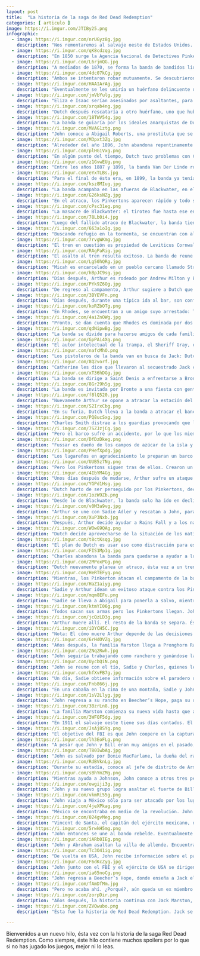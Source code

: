 ```yaml
---
layout: post
title:  "La historia de la saga de Red Dead Redemption"
categories: [ articulo ]
image: https://i.imgur.com/JTIBy25.png
infographic:
  - image: https://i.imgur.com/nrUGyz8g.jpg
    description: "Nos remontaremos al salvaje oeste de Estados Unidos. La caótica época donde los pistoleros montados hacían de las suyas. La gente hacía lo necesario por sobrevivir, sin importar si sus acciones estaban más allá de lo legal."
  - image: https://i.imgur.com/qK8cdzqg.jpg
    description: "En 1850 surge la Agencia Nacional de Detectives Pinkerton, fundada por Allan Pinkerton. Su objetivo era acabar con los forajidos que asaltaban y saqueaban los ferrocarriles y servicios de mensajería. Básicamente eran cazarrecompensas que protegían los intereses de los ricos."
  - image: https://i.imgur.com/L6rjmQG.jpg
    description: "A mediados de 1870, se forma la banda de bandidos liderada por Dutch Van Der Linde y Hosea Matthews: La Banda Van Der Linde. Dutch y Hosea se conocieron en un campamento camino a Chicago."
  - image: https://i.imgur.com/4dc07kCg.jpg
    description: "Ambos se intentaron robar mutuamente. Se descubrieron a sí mismos y se carcajearon. Ambos sorprendidos por las habilidades del otro, decidieron unirse en equipo. Así crearon su banda."
  - image: https://i.imgur.com/HAAIArAg.jpg
    description: "Eventualmente se les uniría un huérfano delincuente de 14 años llamado Arthur Morgan. Aprendería a leer, escribir y disparar con ellos. En algún punto tuvo un hijo, Isaac, con una mesera llamada Eliza."
  - image: https://i.imgur.com/jmVbYulg.jpg
    description: "Eliza e Isaac serían asesinados por asaltantes, para robarles míseros 10 dólares. Ésto afectaría mucho a Arthur haciéndolo un tipo duro y más leal a la banda, a la cual veía como la única familia que le quedaba."
  - image: https://i.imgur.com/xrqab4ng.jpg
    description: "Dutch después rescataría a otro huérfano, uno que hubiera sido linchado por robar a un grupo de granjeros de Illinois. Al igual que con Arthur, le enseñaron a leer, escribir y disparar. Éste huérfano se llama John Marston. John y Arthur crecerían como hermanos."
  - image: https://i.imgur.com/18TWV54g.jpg
    description: "La banda se guiaría por los ideales anarquistas de Dutch. Con disconformidad y desconfianza por las instituciones gubernamentales. Siempre viendo por el bienestar de la banda antes que cualquier cosa."
  - image: https://i.imgur.com/MVAG1ztg.png
    description: "John conoce a Abigail Roberts, una prostituta que se uniría a la banda en busca de mejorar su calidad de vida. Se enamoraron y tuvieron un hijo al que llamaron Jack Marston."
  - image: https://i.imgur.com/M3pxt3Zg.jpg
    description: "Alrededor del año 1896, John abandona repentinamente la banda con su familia. Para regresar después de un año. Algunos integrantes de la banda le dieron la bienvenida, otros como Arthur se sintieron traicionados por lo que hizo. Arthur le guardaría rencor por mucho tiempo."
  - image: https://i.imgur.com/plHG1Vxg.png
    description: "En algún punto del tiempo, Dutch tuvo problemas con Colm O’Driscoll, el líder de una banda rival llamada The O’Driscoll Boys (los chicos O’Driscoll). Dutch asesinó al hermano de Colm. En respuesta, Colm asesinó a Annabelle, la amante de Dutch. Esto enfureció y devastó a Dutch."
  - image: https://i.imgur.com/z1GvwEUg.png
    description: "Entre los años 1887 y 1899, la banda Van Der Linde robaría más de 37 bancos alrededor del país. Eran famosos por donar parte del dinero robado a orfanatos y gente de pobreza extrema, al estilo Robin-Hood. Pero esto no impediría que Dutch tuviera un precio por su cabeza."
  - image: https://i.imgur.com/eYxTLBs.jpg
    description: "Para el final de ésta era, en 1899, la banda ya tenía a más de 23 miembros. Soñaban con el “último gran golpe” que les daría dinero para retirarse ricos. Pero todo lo que sube tiene que bajar, y una banda de asaltantes no puede durar para siempre. Comienza la caída de la banda."
  - image: https://i.imgur.com/ksz8MIug.jpg
    description: "La banda acampaba en las afueras de Blackwater, en el estado de West Elizabeth. Micah Bells, pistolero de la banda, convence a Dutch de asaltar un crucero que transportaba dinero del banco. Pese a las protestas de Hosea y Arthur, la banda intenta el atraco. Pero les male sal."
  - image: https://i.imgur.com/G26ksNZg.jpg
    description: "En el atraco, los Pinkertons aparecen rápido y todo se convierte en una batalla de la banda contra la ley. En medio del caos, Dutch le dispara a una pequeña niña inocente llamada Heidi McCourt. Micah lo convenció de hacerlo, pero su motivación real permanece desconocida."
  - image: https://i.imgur.com/cPsc31eg.png
    description: "La masacre de Blackwater: el tiroteo fue hasta ese entonces el más grande e infame del país. El número de muertes de civiles y policías no están claros. Muchos miembros de la banda también fallecieron."
  - image: https://i.imgur.com/78Lb0i4.jpg
    description: "Luego del fallido atraco de Blackwater, la banda tiene que huir dejando atrás todo: pertenencias y dinero. Huyen al Norte al estado de Ambarino. Pero una tormenta de nieve los atrapa y salva a la vez, pues los Pinkertons que les perseguían tuvieron que detenerse."
  - image: https://i.imgur.com/663a1oIg.jpg
    description: "Buscando refugio en la tormenta, se encuentran con algunos O’Driscoll. Ahí obtienen información sobre un atraco que planeaban a un tren que pasa por ahí cerca. También rescatan a una mujer que tenían secuestrada después de asesinar a su esposo: Sadie Adler."
  - image: https://i.imgur.com/7rvgWKmg.jpg
    description: "El tren en cuestión es propiedad de Leviticus Cornwall, un magnate peligroso con bastantes influencias. Hosea advierte de ésto a Dutch, quien le ignora y prepara a la banda para el atraco."
  - image: https://i.imgur.com/RAgPaRig.jpg
    description: "El asalto al tren resulta exitoso. La banda de reune y huyen a Valentine, en el estado de New Hanover. Pero Cornwall contrata a los Pinkertons para rastrear y capturar a los que asaltaron su tren."
  - image: https://i.imgur.com/Lg50hQRg.jpg
    description: "Micah es encarcelado en un pueblo cercano llamado Strawberry. Arthur rescata a Micah de la horca."
  - image: https://i.imgur.com/hBpJC9sg.jpg
    description: "Días después, Arthur es rodeado por Andrew Milton y Edgar Ross, dos Pinkertons, mientras pasaba el rato pescando junto con Jack, el hijo de John y Abigail. Éstos le ofrecen su libertad a cambio de Dutch. Arthur se niega."
  - image: https://i.imgur.com/PYk9Z6Og.jpg
    description: "De regreso al campamento, Arthur sugiere a Dutch que se movieran de lugar. Dutch se niega insistiendo que deben quedarse."
  - image: https://i.imgur.com/3BYEVFn.png
    description: "Días después, durante una típica ida al bar, son confrontados por el mismísimo Leviticus Cornwall quien toma a John y Strauss como rehenes. Luego de una gran balacera y muchos oficiales muertos, la banda escapa al sureste, en un punto cercano a Rhodes, en el estado de Lemoyne."
  - image: https://i.imgur.com/koRZbOTg.png
    description: "En Rhodes, se encuentran a un amigo suyo arrestado: Trelawny. Los de la banda se hacen amigos de la policía local y les hacen un par de favores, se convierten en representantes de la ley luego de convencer a un muy ebrio Sheriff Gray."
  - image: https://i.imgur.com/4aiZnOWg.jpg
    description: "Pronto, se dan cuenta que Rhodes es dominada por dos grandes familias: Los Gray y los Braithwaite. Y éstas estarían peleando por un tesoro, mucho oro escondido en algún lado de la ciudad."
  - image: https://i.imgur.com/qdNipwBg.jpg
    description: "La banda se divide para hacerse amigos de cada familia y hacerlos pelear entre ellos. Pero pronto son descubiertos. Les ponen una trampa en la que el primero en morir es Sean McGuire, miembro de la banda. Pronto la ciudad se vuelve una lluvia de balas."
  - image: https://i.imgur.com/GpPAi4Xg.png
    description: "El autor intelectual de la trampa, el Sheriff Gray, es pronto asesinado por un muy enojadito Arthur. Al regresar al campamento se dan cuenta que Jack, el hijo de John y Abigail, fue secuestrado por los Braithwaites."
  - image: https://i.imgur.com/nafcMhO.png
    description: "Los pistoleros de la banda van en busca de Jack: Dutch, Arthur, Javier, Bill, Lenny, Charles, Hosea y John. Al llegar a la mansión de los Braithwaite se inicia una sangrienta masacre en la que la líder de la familia, Catherine Braithwaite es confrontada cara a cara con Dutch."
  - image: https://i.imgur.com/8Q2vorf.jpg
    description: "Catherine les dice que llevaron al secuestrado Jack con un tal Angelo bronte en Saint Denis, una ciudad a pocos minutos de distancia. Finalmente queman la mansión y con ella, a una devastada Catherine quien ha perdido a toda su familia en la balacera."
  - image: https://i.imgur.com/xT36hDGg.jpg
    description: "La banda se dirige a Saint Denis a enfrentarse a Bronte. Pero Bronte, un opulento italiano que controla la ciudad, cede a Jack sin poner resistencia. Incluso le dice a Dutch que se unirá a su causa."
  - image: https://i.imgur.com/8Gr29h5g.jpg
    description: "La banda es invitada por Bronte a una fiesta con gente de gran influencia y poder. Arthur conoce a Rains Fall, el jefe de un grupo de nativos, y su hijo Eagle Flies. Arthur y Rains Fall se hacen muy amigos. Bronte le sugiere a Dutch un atraco a la estación de tren de la ciudad."
  - image: https://i.imgur.com/f8lQ520.jpg
    description: "Nuevamente Arthur se opone a atracar la estación del tren, pero Dutch insiste. La banda realiza el atraco para darse cuenta que: no hay dinero en la estación del tren. Todo fue una trampa de Bronte. Ésto enfurece a Dutch, quien va por Bronte y acaba con su vida."
  - image: https://i.imgur.com/S2IrxCbg.png
    description: "En su furia, Dutch lleva a la banda a atracar el banco principal de Saint Denis, lo cual termina en otro desastre. Los Pinkertons acribillaron en media calle a Hosea Matthews, también asesinaron a Lenny Summers, otro miembro de la banda. John Marston es capturado y arrestado."
  - image: https://i.imgur.com/PQ8ucSxg.jpg
    description: "Charles Smith distrae a los guardias provocando que lo persigan, su paradero queda desconocido. Mientras Dutch, Micah, Javier, Bill y Arthur se deshacen del oro robado y abordan el primer barco que encuentran para huir de la ciudad. El barco se dirige a Cuba."
  - image: https://i.imgur.com/7SZJzjCg.jpg
    description: "Pero el barco sufre un accidente, por lo que los miembros de la banda que lo abordaban terminan en Guarma, una isla cercana a Cuba. Ésta Isla es dirigida por un dictador llamado Fussar."
  - image: https://i.imgur.com/DfDzDkeg.png
    description: "Fussar es dueño de los campos de azúcar de la isla y hace su riqueza explotando a los locales. Ésto provocó una revolución en la isla, en la cual los miembros de la banda quedan en medio. La banda se hacen amigos de los revolucionarios y ayudan a derrocar el imperio de Fussar."
  - image: https://i.imgur.com/PHefXpdg.jpg
    description: "Los lugareños en agradecimiento le preparan un barco a la banda para su regreso a Estados Unidos. Así Dutch, Micah, Javier, Bill y Arthur regresan, llegan al puerto de Annesburg y se reagrupan con el resto de la banda quienes huyeron a un nuevo campamento al norte de Saint Denis."
  - image: https://i.imgur.com/UUB5z7Ng.png
    description: "Pero los Pinkertons siguen tras de ellos. Crearon un ataque que obligó a la banda a moverse nuevamente de lugar, así llegaron a Roanoke Ridge."
  - image: https://i.imgur.com/4IbYM4Gg.jpg
    description: "Unos días después de mudarse, Arthur sufre un ataque de tos y colapsa en las calles de Saint Denis. Luego de visitar a un doctor, se entera de que tiene tuberculosis y sus días están contados."
  - image: https://i.imgur.com/YGPd1Hsg.jpg
    description: "Dutch harto de ser perseguido por los Pinkertons, decide enfrentarse a quien los financia: a Leviticus Cornwall. Pronto lo carean cuando su barco llega a Annesburg. Luego de una fallida negociación, Dutch le dispara acabando con su vida."
  - image: https://i.imgur.com/1ozW9Zb.png
    description: "Desde lo de Blackwater, la banda solo ha ido en declive. Algunos miembros comienzan a desertar. Incluso Arthur empieza a perder interés. El momento clave para Arthur fué cuando Dutch se negó ir a rescatar a John Marston de prisión, donde pronto sería ejecutado."
  - image: https://i.imgur.com/v0M3a9vg.jpg
    description: "Arthur se une con Sadie Adler y rescatan a John, para llevarlo con su familia."
  - image: https://i.imgur.com/XuP3Nxb.jpg
    description: "Después, Arthur decide ayudar a Rains Fall y a los nativos en Wapiti a resolver su conflicto con el gobierno de los Estados Unidos."
  - image: https://i.imgur.com/WOwG9QAg.png
    description: "Dutch decide aprovecharse de la situación de los nativos. Le ayuda a Eagle Flies, el hijo del jefe, a atacar una refinería petrolera del país. A pesar de que su padre y jefe de los nativos intentó evitar el conflicto."
  - image: https://i.imgur.com/t8ctKsqg.jpg
    description: "El plan de Dutch es usar eso como distracción para escapar de la mira del ejército de los Estados Unidos. Casi al final de la pelea, Arthur es dejado atrás por Dutch y casi muere si no es porque Eagle Flies sacrifica su vida para salvarle."
  - image: https://i.imgur.com/FIS1Mp1g.jpg
    description: "Charles abandona la banda para quedarse a ayudar a los nativos."
  - image: https://i.imgur.com/2MPoxPGg.png
    description: "Dutch nuevamente planea un atraco, ésta vez a un tren que lleva dinero y armas al ejército. Pero el atraco no resulta tan bien. Dutch y Micah escapan con el botín, John recibe un balazo y es abandonado por Dutch."
  - image: https://i.imgur.com/HeRTEFyg.png
    description: "Mientras, los Pinkerton atacan el campamento de la banda y secuestran a Abigail. Dutch, Micah, Javier y Bill deciden dejarla atrás mientras Sadie y Arthur van a rescatarla."
  - image: https://i.imgur.com/HaZ1aiyg.png
    description: "Sadie y Arthur idean un exitoso ataque contra los Pinkerton donde el agente Milton muere. Se enteran que todo este tiempo hubo un informante. Los Pinkerton siempre estaban en el momento indicado porque alguien desde dentro les informaba sobre los movimientos de la banda: Micah."
  - image: https://i.imgur.com/mqm8EFu.png
    description: "Sadie se lleva a Abigail para ponerla a salvo, mientras Arthur se dirige a enfrentar a Dutch y Micah. Micah niega las acusaciones de Arthur. John también llega, revelando que recibió un balazo y fue dado por muerto por su propio mentor: Dutch."
  - image: https://i.imgur.com/ktmYI06g.png
    description: "Todos sacan sus armas pero los Pinkertons llegan. John y Arthur huyen al bosque, donde Arthur le dice a John que deje la vida de forajido y comience una nueva vida con Abigail y Jack. Arthur se queda de distracción atacando a los Pinkerton cuando llega Micah y finalmente pelean."
  - image: https://i.imgur.com/jcQzLD3g.png
    description: "Arthur muere allí. El resto de la banda se separa. Éste es el fin de la banda Van Der Linde."
  - image: https://i.imgur.com/iDYCH5C.jpg
    description: "Nota: El cómo muere Arthur depende de las decisiones que haya tomado el jugador y el honor del personaje en el juego. Aquí solo menciono uno de los finales ;)"
  - image: https://i.imgur.com/6rHdOVZg.jpg
    description: "Años después, la familia Marston llega a Pronghorn Ranch donde intentan comenzar una nueva vida, pero Abigail y Jack abandonan a John cuando éste regresa a sus antiguos hábitos de pistolero para atacar a una banda rival de su nuevo patrón en Pronghorn."
  - image: https://i.imgur.com/ZNq2Rwh.jpg
    description: "John seguiría trabajando como ranchero y ganándose la confianza de su patrón. Hasta que decide pedir un préstamo al banco para adquirir su propio rancho y intentar convencer a Abigail de regresar con él."
  - image: https://i.imgur.com/UycbQiN.png
    description: "John se reune con el tío, Sadie y Charles, quienes le ayudan a construir su propiedad. Abigail y Jack regresan con John. John se dedica a la vida de rancho y de vez en cuando a cazar recompensas junto con Sadie Adler."
  - image: https://i.imgur.com/hfXvFB7g.jpg
    description: "Un día, Sadie obtiene información sobre el paradero de Micah. John se une a la persecución con Sadie y Charles para vengar a Arthur."
  - image: https://i.imgur.com/Fnb866j.jpg
    description: "En una cabaña en la cima de una montaña, Sadie y John se enfrentan a Micah. Durante el enfrentamiento, Dutch aparece sólo para darle un último balazo a Micah y entregarle el dinero de la banda a John y Sadie."
  - image: https://i.imgur.com/1sV2Llyg.jpg
    description: "John regresa a su rancho en Beecher’s Hope, paga su deuda al banco con el dinero y se casa formalmente con Abigail."
  - image: https://i.imgur.com/3BzrLn8.jpg
    description: "La familia Marston comienza su nueva vida hasta que aparece un agente federal llamado Edgar Ross quien estuvo rastreando a John Marston 4 años después."
  - image: https://i.imgur.com/3WFOF5dg.jpg
    description: "En 1911 el salvaje oeste tiene sus días contados. El gobierno estadounidense persigue a los últimos forajidos conocidos para civilizar la tierra. Edgar Ross mantiene captiva a Abigail y Jack para obligar a John a cooperar con ellos."
  - image: https://i.imgur.com/JsAj8SYg.png
    description: "El objetivo del FBI es que John coopere en la captura del resto de fugitivos ex miembros de la banda Van Der Linde. Al primero que localizan es a Bill Williamson, ahora líder de la pandilla de Williamson."
  - image: https://i.imgur.com/lh3EoFLg.png
    description: "A pesar que John y Bill eran muy amigos en el pasado, el deseo de salvar a su familia es más fuerte en John y éste enfrenta a Bill. Pero John recibe un balazo por parte de uno de los soldados de Bill y es dado por muerto. Una vez más."
  - image: https://i.imgur.com/T80IwbAg.jpg
    description: "John es salvado por Bonie MacFarlane, la dueña del rancho MacFarlane cercano. Ella y su padre le pagan los servicios médicos para salvarle la vida. Pero no es de a gratis, la bondad también tiene un precio. John se queda a ayudar con tareas de rancho hasta sanar por completo."
  - image: https://i.imgur.com/RdBVknLg.jpg
    description: "Durante su estadía, conoce al jefe de distrito de Armadillo Leigh Johnson. Éste le ayudará con Bill si John a cambio le ayuda con algunos pandilleros locales."
  - image: https://i.imgur.com/sBhYmZMg.png
    description: "Mientras ayuda a Johnson, John conoce a otros tres personajes que le ayudarán con el asalto a Bill: Nigel West Dickens, un vendedor de aceite de serpientes; Seth Briars un saqueador de tumbas; y Irish, un borracho empedernido con contactos para conseguir armamento pesado."
  - image: https://i.imgur.com/owgiji3g.jpg
    description: "John y su nuevo grupo logra asaltar el fuerte de Bill al estilo del caballo de troya, pero Bill ya había huido. Ésta vez, a México para reencontrarse con otro ex miembro de la banda Van Der Linde: Javier Escuella."
  - image: https://i.imgur.com/vkmRi55g.png
    description: "John viaja a México sólo para ser atacado por los lugareños. Ahí conoce a Landon Ricketts, un viejo pistolero experto quien le enseña a usar el Dead Eye. Se rumora que Landon Ricketts fué es único sobreviviente de la masacre de Blackwater 😱"
  - image: https://i.imgur.com/4jeXPkag.png
    description: "México se encontraba en medio de la revolución. John sin interés en involucrarse en la política mexicana ayudará a cualquier bando que le ayude a acercarse a Bill y Javier."
  - image: https://i.imgur.com/024gvMeg.png
    description: "Vincent de Santa, el capitán del ejército mexicano, descubre que John estaba ayudando al bando rebelde y le tiende una trampa. Pero antes de caer en la trampa, John es salvado por Abraham Reyes, el líder de la revolución."
  - image: https://i.imgur.com/5rwkH5mg.png
    description: "John entonces se une al bando rebelde. Eventualmente Javier cae, y le revela a John el paradero de Bill: Se esconde con el coronel de las fuerzas armadas de méxico, el coronel Allende."
  - image: https://i.imgur.com/iARb0IEg.png
    description: "John y Abraham asaltan la villa de allende. Encuentran a Allende y a Bill tratando de huir. Se “hacen cargo” de ellos, Abraham asume el liderazgo del ejército y John regresa a West Elizabeth, USA."
  - image: https://i.imgur.com/Tc3O41ig.png
    description: "De vuelta en USA, John recibe información sobre el paradero de Dutch. Con la ayuda de Nastas y Harold MacDougal descubre que Dutch tiene una nueva banda de seguidores. Convenció a una tribu local de liberarse del régimen del gobierno y vivir en real libertad."
  - image: https://i.imgur.com/F6dKcZyg.jpg
    description: "John junto con el FBI y el ejército de USA se dirigen a Cochinay, el escondite de Dutch. Luego del enfrentamiento, Dutch termina aventándose de un barranco acabando así con su vida. Que la fuerza te acompañe, Dutch."
  - image: https://i.imgur.com/ia65noCg.png
    description: "John regresa a Beecher’s Hope, donde enseña a Jack el oficio del ranchero mientras viven sus vidas por fin en paz."
  - image: https://i.imgur.com/fAmDfMm.jpg
    description: "Pero no acaba ahí. ¿Porqué?, aún queda un ex miembro de la banda Van Der Linde. Si. John Marston. Por lo que el FBI y el ejército de USA atacan Beecher’s Hope. John ayuda a Abigail y Jack a escapar en caballo, mientras John se enfrenta solo a todos los atacantes. John muere."
  - image: https://i.imgur.com/zorpDir.png
    description: "Años después, la historia continua con Jack Marston, el hijo de John. Una vez que fallece Abigail, su madre, Jack se convierte en pistolero. Acaba con la vida de Edgar Ross, el agente del FBI que traicionó a su padre, y continua con el legado Marston."
  - image: https://i.imgur.com/ZVQwubo.png
    description: "Ésta fue la historia de Red Dead Redemption. Jack se convirtió en bandolero, Sadie Adler tuvo mucho protagonismo al final de RDR2 su paradero quedó desconocido, Arthur nunca se mencionó en RDR1. ¿Qué te pareció?, ¿Qué te gustó más de los juegos?, ¿Ya viste los finales de Arthur?."

---
```


Bienvenidos a un nuevo hilo, ésta vez con la historia de la saga Red Dead Redemption. Como siempre, éste hilo contiene muchos spoilers por lo que si no has jugado los juegos, mejor ni lo leas.
